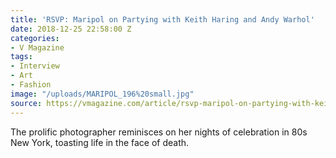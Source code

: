 ```yaml
---
title: 'RSVP: Maripol on Partying with Keith Haring and Andy Warhol'
date: 2018-12-25 22:58:00 Z
categories:
- V Magazine
tags:
- Interview
- Art
- Fashion
image: "/uploads/MARIPOL_196%20small.jpg"
source: https://vmagazine.com/article/rsvp-maripol-on-partying-with-keith-haring-and-andy-warhol/
---
```


The prolific photographer reminisces on her nights of celebration in 80s New York, toasting life in the face of death. 